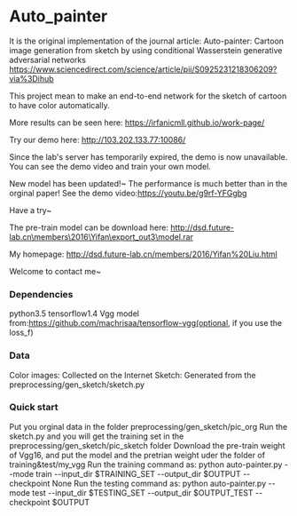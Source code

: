 # Auto_painter

It is the original implementation of the journal article:
Auto-painter: Cartoon image generation from sketch by using conditional Wasserstein generative adversarial networks
https://www.sciencedirect.com/science/article/pii/S0925231218306209?via%3Dihub

This project mean to make an end-to-end network for the sketch of cartoon to have color automatically.

More results can be seen here: https://irfanicmll.github.io/work-page/

Try our demo here: http://103.202.133.77:10086/

Since the lab's server has temporarily expired, the demo is now unavailable. You can see the demo video and train your own model.

New model has been updated!~ The performance is much better than in the orginal paper! See the demo video:https://youtu.be/g9rf-YFGgbg

Have a try~

The pre-train model can be download here: http://dsd.future-lab.cn\members\2016\Yifan\export_out3\model.rar

My homepage: http://dsd.future-lab.cn/members/2016/Yifan%20Liu.html

Welcome to contact me~


### Dependencies
python3.5
tensorflow1.4
Vgg model from:https://github.com/machrisaa/tensorflow-vgg(optional, if you use the loss_f)

### Data
Color images: Collected on the Internet
Sketch: Generated from the preprocessing/gen_sketch/sketch.py

### Quick start

Put you orginal data in the folder preprocessing/gen_sketch/pic_org 
Run the sketch.py and you will get the training set in the preprocessing/gen_sketch/pic_sketch folder
Download the pre-train weight of Vgg16, and put the model and the pretrian weight uder the folder of training&test/my_vgg
Run the training command as:
python auto-painter.py --mode train --input_dir $TRAINING_SET --output_dir $OUTPUT --checkpoint None
Run the testing command as:
python auto-painter.py --mode test --input_dir $TESTING_SET --output_dir $OUTPUT_TEST --checkpoint $OUTPUT

